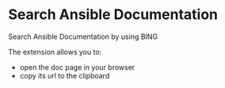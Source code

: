 # Search Ansible Documentation

Search Ansible Documentation by using BING

The extension allows you to:

- open the doc page in your browser
- copy its url to the clipboard
